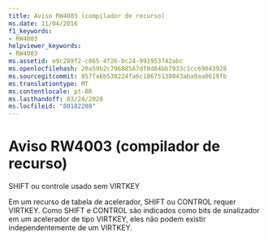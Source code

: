 ```yaml
---
title: Aviso RW4003 (compilador de recurso)
ms.date: 11/04/2016
f1_keywords:
- RW4003
helpviewer_keywords:
- RW4003
ms.assetid: e9c289f2-c065-4f26-bc24-991953742abc
ms.openlocfilehash: 20a59b2c79688567df8d84bb7933c1cc69043928
ms.sourcegitcommit: 857fa6b530224fa6c18675138043aba9aa0619fb
ms.translationtype: MT
ms.contentlocale: pt-BR
ms.lasthandoff: 03/24/2020
ms.locfileid: "80182208"
---
```

# <a name="resource-compiler-warning-rw4003"></a>Aviso RW4003 (compilador de recurso)

SHIFT ou controle usado sem VIRTKEY

Em um recurso de tabela de acelerador, SHIFT ou CONTROL requer VIRTKEY. Como SHIFT e CONTROL são indicados como bits de sinalizador em um acelerador de tipo VIRTKEY, eles não podem existir independentemente de um VIRTKEY.
